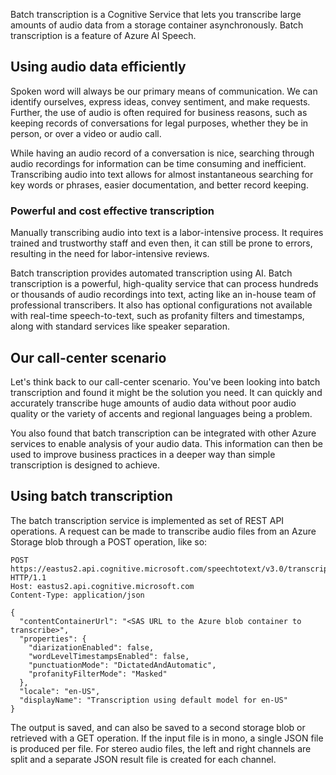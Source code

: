 Batch transcription is a Cognitive Service that lets you transcribe large amounts of audio data from a storage container asynchronously. Batch transcription is a feature of Azure AI Speech.

## Using audio data efficiently

Spoken word will always be our primary means of communication. We can identify ourselves, express ideas, convey sentiment, and make requests. Further, the use of audio is often required for business reasons, such as keeping records of conversations for legal purposes, whether they be in person, or over a video or audio call.

While having an audio record of a conversation is nice, searching through audio recordings for information can be time consuming and inefficient. Transcribing audio into text allows for almost instantaneous searching for key words or phrases, easier documentation, and better record keeping.

### Powerful and cost effective transcription

Manually transcribing audio into text is a labor-intensive process. It requires trained and trustworthy staff and even then, it can still be prone to errors, resulting in the need for labor-intensive reviews.

Batch transcription provides automated transcription using AI. Batch transcription is a powerful, high-quality service that can process hundreds or thousands of audio recordings into text, acting like an in-house team of professional transcribers. It also has optional configurations not available with real-time speech-to-text, such as profanity filters and timestamps, along with standard services like speaker separation.

## Our call-center scenario

Let's think back to our call-center scenario. You've been looking into batch transcription and found it might be the solution you need. It can quickly and accurately transcribe huge amounts of audio data without poor audio quality or the variety of accents and regional languages being a problem.

You also found that batch transcription can be integrated with other Azure services to enable analysis of your audio data. This information can then be used to improve business practices in a deeper way than simple transcription is designed to achieve.

## Using batch transcription

The batch transcription service is implemented as set of REST API operations. A request can be made to transcribe audio files from an Azure Storage blob through a POST operation, like so:

```httprequest
POST https://eastus2.api.cognitive.microsoft.com/speechtotext/v3.0/transcriptions HTTP/1.1
Host: eastus2.api.cognitive.microsoft.com
Content-Type: application/json

{
  "contentContainerUrl": "<SAS URL to the Azure blob container to transcribe>",
  "properties": {
    "diarizationEnabled": false,
    "wordLevelTimestampsEnabled": false,
    "punctuationMode": "DictatedAndAutomatic",
    "profanityFilterMode": "Masked"
  },
  "locale": "en-US",
  "displayName": "Transcription using default model for en-US"
}
```

The output is saved, and can also be saved to a second storage blob or retrieved with a GET operation. If the input file is in mono, a single JSON file is produced per file. For stereo audio files, the left and right channels are split and a separate JSON result file is created for each channel.
